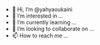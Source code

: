 - 👋 Hi, I’m @yahyaoukaini
- 👀 I’m interested in ...
- 🌱 I’m currently learning ...
- 💞️ I’m looking to collaborate on ...
- 📫 How to reach me ...

<!---
yahyaoukaini/yahyaoukaini is a ✨ special ✨ repository because its `README.md` (this file) appears on your GitHub profile.
You can click the Preview link to take a look at your changes.
--->
